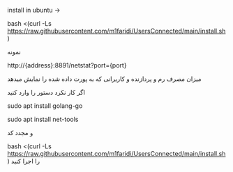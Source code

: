 install in ubuntu ->


bash <(curl -Ls https://raw.githubusercontent.com/m1faridi/UsersConnected/main/install.sh)



نمونه

http://{address}:8891/netstat?port={port}



میزان مصرف رم و پردازنده و کاربرانی که به پورت داده شده را نمایش میدهد

اگر کار نکرد دستور را وارد کنید 



sudo apt install golang-go



sudo apt install net-tools


و مجدد کد 

bash <(curl -Ls https://raw.githubusercontent.com/m1faridi/UsersConnected/main/install.sh)
 را اجرا کنید
